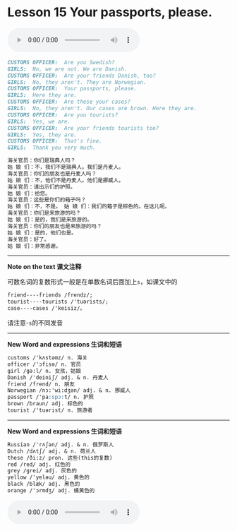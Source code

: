 # Lesson 15  Your passports, please.

​<audio id="audio" controls="" loop="loop">
    <source id="mp3" src="https://online1.tingclass.net/lesson/shi0529/0000/16/15.mp3"> 
</audio>

```markdown
CUSTOMS OFFICER:  Are you Swedish?
GIRLS:  No, we are not. We are Danish.
CUSTOMS OFFICER:  Are your friends Danish, too?
GIRLS:  No, they aren't. They are Norwegian.
CUSTOMS OFFICER:  Your passports, please.
GIRLS:  Here they are.
CUSTOMS OFFICER:  Are these your cases?
GIRLS:  No, they aren't. Our cases are brown. Here they are.
CUSTOMS OFFICER:  Are you tourists?
GIRLS:  Yes, we are.
CUSTOMS OFFICER:  Are your friends tourists too?
GIRLS:  Yes, they are.
CUSTOMS OFFICER:  That's fine.
GIRLS:  Thank you very much.

海关官员：你们是瑞典人吗？
姑 娘 们：不，我们不是瑞典人。我们是丹麦人。
海关官员：你们的朋友也是丹麦人吗？
姑 娘 们：不，他们不是丹麦人。他们是挪威人。
海关官员：请出示们的护照。
姑 娘 们：给您。
海关官员：这些是你们的箱子吗？
姑 娘 们：不，不是。 姑 娘 们：我们的箱子是棕色的。在这儿呢。
海关官员：你们是来旅游的吗？
姑 娘 们：是的，我们是来旅游的。
海关官员：你们的朋友也是来旅游的吗？
姑 娘 们：是的，他们也是。
海关官员：好了。 
姑 娘 们：非常感谢。
```

----------
**Note on the text 课文注释**

可数名词的复数形式一般是在单数名词后面加上`s`，如课文中的
```markdown
friend----friends /frendz/; 
tourist----tourists /'tuərists/; 
case----cases /'keisiz/。
```
请注意-`s`的不同发音

----------
**New Word and expressions 生词和短语**
```markdown
customs /'kʌstəmz/ n. 海关	
officer /'ɔfisə/ n. 官员	
girl /gə:l/ n. 女孩，姑娘	
Danish /'deiniʃ/ adj. & n. 丹麦人	
friend /frend/ n. 朋友
Norwegian /nɔ:'wi:dʒən/ adj. & n. 挪威人
passport /'pa:spɔ:t/ n. 护照
brown /braun/ adj. 棕色的
tourist /'tuərist/ n. 旅游者
```

----------
**New Word and expressions 生词和短语**
```markdown
Russian /'rʌʃən/ adj. & n. 俄罗斯人	
Dutch /dʌtʃ/ adj. & n. 荷兰人	
these /ði:z/ pron. 这些(this的复数)	
red /red/ adj. 红色的	
grey /grei/ adj. 灰色的
yellow /'yeləu/ adj. 黄色的
black /blæk/ adj. 黑色的
orange /'ɔrmdʒ/ adj. 橘黄色的
```

​<audio id="audio" controls="" loop="loop">
    <source id="mp3" src="https://i.xiao84.com/en-nce/1mp3-en/lesson16.mp3">
</audio>